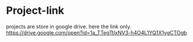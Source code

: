 # Project-link
projects are store in google drive. here the link only.
https://drive.google.com/open?id=1a_TTegTtIxNV3-h4O4L1YQ1X1ygCTOgb
